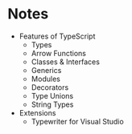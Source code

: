 # Notes

- Features of TypeScript
    - Types
    - Arrow Functions 
    - Classes & Interfaces
    - Generics
    - Modules
    - Decorators
    - Type Unions
    - String Types
- Extensions
    - Typewriter for Visual Studio     